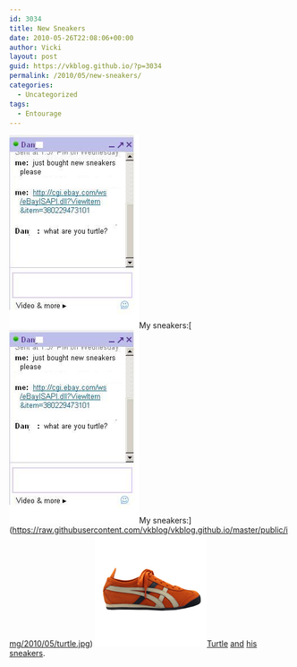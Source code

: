```yaml
---
id: 3034
title: New Sneakers
date: 2010-05-26T22:08:06+00:00
author: Vicki
layout: post
guid: https://vkblog.github.io/?p=3034
permalink: /2010/05/new-sneakers/
categories:
  - Uncategorized
tags:
  - Entourage
---
```

[<img class="aligncenter size-full wp-image-3036" title="turtle" src="https://raw.githubusercontent.com/vkblog/vkblog.github.io/master/public/img/2010/05/turtle1.jpg" alt="" width="232" height="345" />](https://raw.githubusercontent.com/vkblog/vkblog.github.io/master/public/img/2010/05/turtle1.jpg)My sneakers:[[<img class="aligncenter size-full wp-image-3036" title="turtle" src="https://raw.githubusercontent.com/vkblog/vkblog.github.io/master/public/img/2010/05/turtle1.jpg" alt="" width="232" height="345" />](https://raw.githubusercontent.com/vkblog/vkblog.github.io/master/public/img/2010/05/turtle1.jpg)My sneakers:](https://raw.githubusercontent.com/vkblog/vkblog.github.io/master/public/img/2010/05/turtle.jpg) [<img class="aligncenter size-full wp-image-3035" title="hk63e0617right200" src="https://raw.githubusercontent.com/vkblog/vkblog.github.io/master/public/img/2010/05/hk63e0617right200.jpg" alt="" width="200" height="200" />](https://raw.githubusercontent.com/vkblog/vkblog.github.io/master/public/img/2010/05/hk63e0617right200.jpg)[Turtle](http://en.wikipedia.org/wiki/Turtle_%28Entourage%29) [and](http://www.ehow.com/how_4599888_dress-like-turtle-hbos-entourage.html) [his sneakers](http://sneakermestupid.com/entourage-season-6-turtle-and-his-sneakers/).